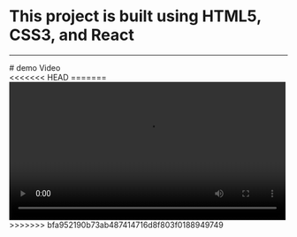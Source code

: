 # This project is built using HTML5, CSS3, and React

<hr>
# demo Video
<div>
<<<<<<< HEAD
=======
<video controls src="https://user-images.githubusercontent.com/96978659/195413784-ca047e90-dd26-46df-b209-f4d3811a09ea.mp4" width="500px"></video>
>>>>>>> bfa952190b73ab487414716d8f803f0188949749
</div>



